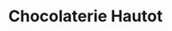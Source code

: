 ---
title: "Chocolaterie Hautot"
url: /sotteville-les-rouen/chocolaterie-hautot/
shop: Schokolade
---